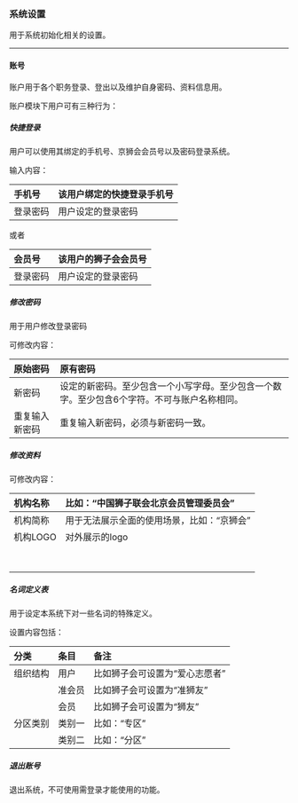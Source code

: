 ### 系统设置

用于系统初始化相关的设置。

---

#### 账号

账户用于各个职务登录、登出以及维护自身密码、资料信息用。

账户模块下用户可有三种行为：

##### 快捷登录

用户可以使用其绑定的手机号、京狮会会员号以及密码登录系统。

输入内容：

| 手机号 | 该用户绑定的快捷登录手机号 |
| :--- | :--- |
| 登录密码 | 用户设定的登录密码 |

或者

| 会员号 | 该用户的狮子会会员号 |
| :--- | :--- |
| 登录密码 | 用户设定的登录密码 |

##### 修改密码

用于用户修改登录密码

可修改内容：

| 原始密码 | 原有密码 |
| :--- | :--- |
| 新密码 | 设定的新密码。至少包含一个小写字母。至少包含一个数字。至少包含6个字符。不可与账户名称相同。 |
| 重复输入新密码 | 重复输入新密码，必须与新密码一致。 |

##### 修改资料

可修改内容：

| 机构名称 | 比如：“中国狮子联会北京会员管理委员会” |
| :--- | :--- |
| 机构简称 | 用于无法展示全面的使用场景，比如：“京狮会” |
| 机构LOGO | 对外展示的logo |
|  |  |
|  |  |
|  |  |
|  |  |
|  |  |
|  |  |
|  |  |
|  |  |

##### 名词定义表

用于设定本系统下对一些名词的特殊定义。

设置内容包括：

| 分类 | 条目 | 备注 |
| :--- | :--- | :--- |
| 组织结构 | 用户 | 比如狮子会可设置为“爱心志愿者” |
|  | 准会员 | 比如狮子会可设置为“准狮友” |
|  | 会员 | 比如狮子会可设置为“狮友” |
| 分区类别 | 类别一 | 比如：“专区” |
|  | 类别二 | 比如：“分区” |

##### 退出账号

退出系统，不可使用需登录才能使用的功能。

